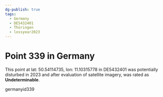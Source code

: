 ```yaml
---
dg-publish: true
tags:
  - Germany
  - DE5432401
  - Thüringen
  - lossyear2023
---
```


# Point 339 in Germany

This point at lat: 50.54114735, lon: 11.10315778 in DE5432401 was potentially disturbed in 2023 and after evaluation of satellite imagery, was rated as **Undeterminable**.



germanyid339